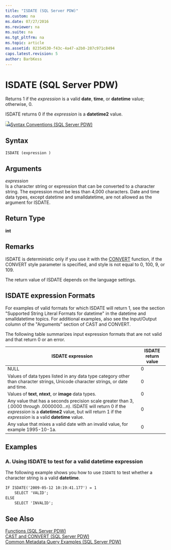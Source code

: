 ```yaml
---
title: "ISDATE (SQL Server PDW)"
ms.custom: na
ms.date: 07/27/2016
ms.reviewer: na
ms.suite: na
ms.tgt_pltfrm: na
ms.topic: article
ms.assetid: 82354530-f43c-4a47-a2b0-287c971c8494
caps.latest.revision: 5
author: BarbKess
---
```

# ISDATE (SQL Server PDW)
Returns 1 if the *expression* is a valid **date**, **time**, or **datetime** value; otherwise, 0.  
  
ISDATE returns 0 if the *expression* is a **datetime2** value.  
  
![Topic link icon](../sqlpdw/media/Topic_Link.gif "Topic_Link")[Syntax Conventions &#40;SQL Server PDW&#41;](../sqlpdw/syntax-conventions-sql-server-pdw.md)  
  
## Syntax  
  
```  
ISDATE (expression )  
```  
  
## Arguments  
*expression*  
Is a character string or expression that can be converted to a character string. The expression must be less than 4,000 characters. Date and time data types, except datetime and smalldatetime, are not allowed as the argument for ISDATE.  
  
## Return Type  
**int**  
  
## Remarks  
ISDATE is deterministic only if you use it with the [CONVERT](../sqlpdw/cast-and-convert-sql-server-pdw.md) function, if the CONVERT style parameter is specified, and style is not equal to 0, 100, 9, or 109.  
  
The return value of ISDATE depends on the language settings.  
  
## ISDATE expression Formats  
For examples of valid formats for which ISDATE will return 1, see the section "Supported String Literal Formats for datetime" in the datetime and smalldatetime topics. For additional examples, also see the Input/Output column of the "Arguments" section of CAST and CONVERT.  
  
The following table summarizes input expression formats that are not valid and that return 0 or an error.  
  
|ISDATE expression|ISDATE return value|  
|---------------------|-----------------------|  
|NULL|0|  
|Values of data types listed in any data type category other than character strings, Unicode character strings, or date and time.|0|  
|Values of **text**, **ntext**, or **image** data types.|0|  
|Any value that has a seconds precision scale greater than 3, (.0000 through .0000000...n). ISDATE will return 0 if the *expression* is a **datetime2** value, but will return 1 if the *expression* is a valid **datetime** value.|0|  
|Any value that mixes a valid date with an invalid value, for example 1995-10-1a.|0|  
  
## Examples  
  
### A. Using ISDATE to test for a valid datetime expression  
The following example shows you how to use `ISDATE` to test whether a character string is a valid **datetime**.  
  
```  
IF ISDATE('2009-05-12 10:19:41.177') = 1  
    SELECT 'VALID';  
ELSE  
    SELECT 'INVALID';  
```  
  
## See Also  
[Functions &#40;SQL Server PDW&#41;](../sqlpdw/functions-sql-server-pdw.md)  
[CAST and CONVERT &#40;SQL Server PDW&#41;](../sqlpdw/cast-and-convert-sql-server-pdw.md)  
[Common Metadata Query Examples &#40;SQL Server PDW&#41;](../sqlpdw/common-metadata-query-examples-sql-server-pdw.md)  
  
